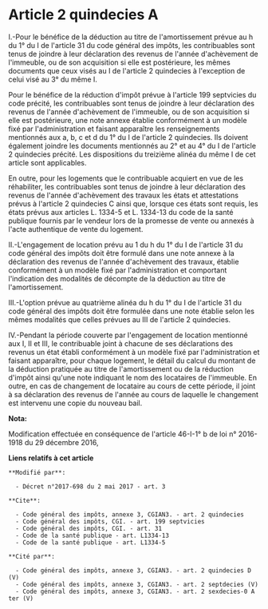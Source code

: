 # Article 2 quindecies A

I.-Pour le bénéfice de la déduction au titre de l'amortissement prévue au h du 1° du I de l'article 31 du code général des
impôts, les contribuables sont tenus de joindre à leur déclaration des revenus de l'année d'achèvement de l'immeuble, ou de
son acquisition si elle est postérieure, les mêmes documents que ceux visés au I de l'article 2 quindecies à l'exception de
celui visé au 3° du même I.

Pour le bénéfice de la réduction d'impôt prévue à l'article 199 septvicies du code précité, les contribuables sont tenus de
joindre à leur déclaration des revenus de l'année d'achèvement de l'immeuble, ou de son acquisition si elle est postérieure,
une note annexe établie conformément à un modèle fixé par l'administration et faisant apparaître les renseignements
mentionnés aux a, b, c et d du 1° du I de l'article 2 quindecies. Ils doivent également joindre les documents mentionnés au
2° et au 4° du I de l'article 2 quindecies précité. Les dispositions du treizième alinéa du même I de cet article sont
applicables.

En outre, pour les logements que le contribuable acquiert en vue de les réhabiliter, les contribuables sont tenus de joindre
à leur déclaration des revenus de l'année d'achèvement des travaux les états et attestations prévus à l'article 2 quindecies
C ainsi que, lorsque ces états sont requis, les états prévus aux articles L. 1334-5 et L. 1334-13 du code de la santé
publique fournis par le vendeur lors de la promesse de vente ou annexés à l'acte authentique de vente du logement.

II.-L'engagement de location prévu au 1 du h du 1° du I de l'article 31 du code général des impôts doit être formulé dans une
note annexe à la déclaration des revenus de l'année d'achèvement des travaux, établie conformément à un modèle fixé par
l'administration et comportant l'indication des modalités de décompte de la déduction au titre de l'amortissement.

III.-L'option prévue au quatrième alinéa du h du 1° du I de l'article 31 du code général des impôts doit être formulée dans
une note établie selon les mêmes modalités que celles prévues au III de l'article 2 quindecies.

IV.-Pendant la période couverte par l'engagement de location mentionné aux I, II et III, le contribuable joint à chacune de
ses déclarations des revenus un état établi conformément à un modèle fixé par l'administration et faisant apparaître, pour
chaque logement, le détail du calcul du montant de la déduction pratiquée au titre de l'amortissement ou de la réduction
d'impôt ainsi qu'une note indiquant le nom des locataires de l'immeuble. En outre, en cas de changement de locataire au cours
de cette période, il joint à sa déclaration des revenus de l'année au cours de laquelle le changement est intervenu une copie
du nouveau bail.

**Nota:**

Modification effectuée en conséquence de l'article 46-I-1° b de loi n° 2016-1918 du 29 décembre 2016,

**Liens relatifs à cet article**

	**Modifié par**:

	  - Décret n°2017-698 du 2 mai 2017 - art. 3

	**Cite**:

	  - Code général des impôts, annexe 3, CGIAN3. - art. 2 quindecies
	  - Code général des impôts, CGI. - art. 199 septvicies
	  - Code général des impôts, CGI. - art. 31
	  - Code de la santé publique - art. L1334-13
	  - Code de la santé publique - art. L1334-5

	**Cité par**:

	  - Code général des impôts, annexe 3, CGIAN3. - art. 2 quindecies D (V)
	  - Code général des impôts, annexe 3, CGIAN3. - art. 2 septdecies (V)
	  - Code général des impôts, annexe 3, CGIAN3. - art. 2 sexdecies-0 A ter (V)
